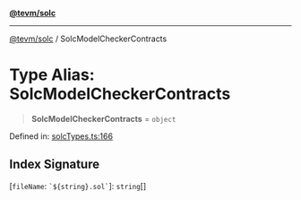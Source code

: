 [**@tevm/solc**](../README.md)

***

[@tevm/solc](../globals.md) / SolcModelCheckerContracts

# Type Alias: SolcModelCheckerContracts

> **SolcModelCheckerContracts** = `object`

Defined in: [solcTypes.ts:166](https://github.com/evmts/compiler/blob/main/packages/solc/src/solcTypes.ts#L166)

## Index Signature

\[`fileName`: `` `${string}.sol` ``\]: `string`[]
